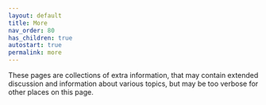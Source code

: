 ```yaml
---
layout: default
title: More
nav_order: 80
has_children: true
autostart: true
permalink: more
---
```


These pages are collections of extra information, that may contain extended discussion and information about various topics, but may be too verbose for other places on this page.